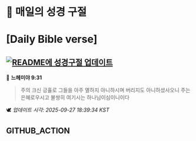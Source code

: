 # 🙏 매일의 성경 구절
# [Daily Bible verse]
## [![README에 성경구절 업데이트](https://github.com/DONGSUKA/first_test/actions/workflows/update-readme-bible.yml/badge.svg)](https://github.com/DONGSUKA/first_test/actions/workflows/update-readme-bible.yml)
<!-- START_BIBLE_VERSE -->
📖 **느헤미야 9:31**
> 주의 크신 긍휼로 그들을 아주 멸하지 아니하시며 버리지도 아니하셨사오니 주는 은혜로우시고 불쌍히 여기시는 하나님이심이니이다

🕊️ _업데이트 시각: 2025-09-27 18:39:34 KST_
  <!-- END_BIBLE_VERSE -->
## GITHUB_ACTION
